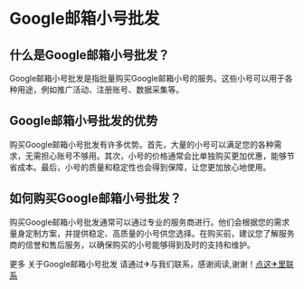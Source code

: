 # Google邮箱小号批发

## 什么是Google邮箱小号批发？

Google邮箱小号批发是指批量购买Google邮箱小号的服务。这些小号可以用于各种用途，例如推广活动、注册账号、数据采集等。

## Google邮箱小号批发的优势

购买Google邮箱小号批发有许多优势。首先，大量的小号可以满足您的各种需求，无需担心账号不够用。其次，小号的价格通常会比单独购买更加优惠，能够节省成本。最后，小号的质量和稳定性也会得到保障，让您更加放心地使用。

## 如何购买Google邮箱小号批发？

购买Google邮箱小号批发通常可以通过专业的服务商进行。他们会根据您的需求量身定制方案，并提供稳定、高质量的小号供您选择。在购买前，建议您了解服务商的信誉和售后服务，以确保购买的小号能够得到及时的支持和维护。

更多 关于Google邮箱小号批发 请通过✈与我们联系，感谢阅读,谢谢！[点这✈里联系](https://lm.k02.cc)